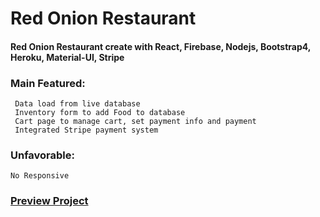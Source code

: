 # Red Onion Restaurant

#### Red Onion Restaurant create with React, Firebase, Nodejs, Bootstrap4, Heroku, Material-UI, Stripe

### Main Featured:

     Data load from live database
     Inventory form to add Food to database
     Cart page to manage cart, set payment info and payment
     Integrated Stripe payment system

### Unfavorable:

    No Responsive

### [Preview Project](https://red-onion-r.web.app)
